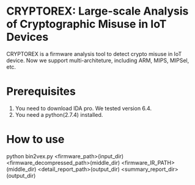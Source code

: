 # CRYPTOREX: Large-scale Analysis of Cryptographic Misuse in IoT Devices
CRYPTOREX is a firmware analysis tool to detect crypto misuse in IoT device. Now we support multi-architeture, including ARM, MIPS, MIPSel, etc.
# Prerequisites
1. You need to download IDA pro. We tested version 6.4.
2. You need a python(2.7.4) installed.
# How to use
python bin2vex.py <firmware_path>(input_dir) <firmware_decompressed_path>(middle_dir) <firmware_IR_PATH>(middle_dir) <detail_report_path>(output_dir) <summary_report_dir>(output_dir)
